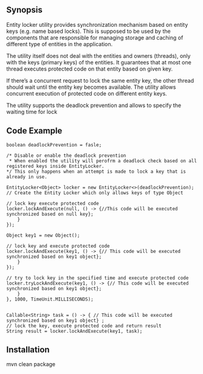 ## Synopsis
Entity locker utility provides synchronization mechanism based on entity keys (e.g. name based locks).
This is supposed to be used by the components that are responsible for managing storage and caching of different type of entities in the application.

The utility itself does not deal with the entities and owners (threads), only with the keys (primary keys) of the entities.
It guarantees that at most one thread executes protected code on that entity based on given key.

If there’s a concurrent request to lock the same entity key, the other thread should wait until the entity key becomes available.
The utility allows concurrent execution of protected code on different entity keys.

The utility supports the deadlock prevention and allows to specify the waiting time for lock

## Code Example
	
	boolean deadlockPrevention = fasle; 
	
	/* Disable or enable the deadlock prevention
	 * When enabled the utility will perofrm a deadlock check based on all registered keys inside EntityLocker.
	*/ This only happens when an attempt is made to lock a key that is already in use.
	
	EntityLocker<Object> locker = new EntityLocker<>(deadlockPrevention); // Create the Entity Locker which only allows keys of type Object 

	// lock key execute protected code
	locker.lockAndExecute(null, () -> {//This code will be executed synchronized based on null key};
		}
	});

	Object key1 = new Object();

	// lock key and execute protected code
	locker.lockAndExecute(key1, () -> {// This code will be executed synchronized based on key1 object};
		}
	});

	// try to lock key in the specified time and execute protected code
	locker.tryLockAndExecute(key1, () -> {// This code will be executed synchronized based on key1 object};
		}
	}, 1000, TimeUnit.MILLISECONDS);


	Callable<String> task = () -> { // This code will be executed synchronized based on key1 object} ;
	// lock the key, execute protected code and return result
	String result = locker.lockAndExecute(key1, task);

## Installation
mvn clean package